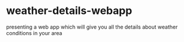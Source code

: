# weather-details-webapp
presenting a web app which will give you all the details about weather conditions in your area
